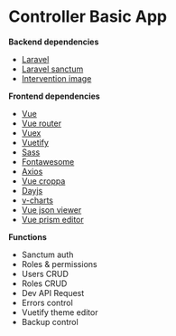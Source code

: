 # Controller Basic App

**Backend dependencies**
* [Laravel](URL "[Laravel](https://laravel.com/)")
* [Laravel sanctum](URL "[Laravel sanctum](https://laravel.com/docs/8.x/sanctum)")
* [Intervention image](URL "[Intervention image](http://image.intervention.io/)")

**Frontend dependencies**
* [Vue](URL "[Vue](https://vuejs.org/)")
* [Vue router](URL "[Vue router](https://router.vuejs.org/)")
* [Vuex](URL "[Vuex](https://vuex.vuejs.org/)")
* [Vuetify](URL "[Vuetify](https://vuetifyjs.com/en/)")
* [Sass](URL "[Sass](https://sass-lang.com/)")
* [Fontawesome](URL "[Fontawesome](https://fontawesome.com/)")
* [Axios](URL "[Axios](https://github.com/axios/axios)")
* [Vue croppa](URL "[Vue croppa](https://zhanziyang.github.io/vue-croppa/#/)")
* [Dayjs](URL "[Dayjs](https://day.js.org/)")
* [v-charts](URL "[v-charts](https://v-charts.js.org/#/en/)")
* [Vue json viewer](URL "[Vue json viewer](https://github.com/chenfengjw163/vue-json-viewer)")
* [Vue prism editor](URL "[Vue prism editor](https://prism-editor.netlify.app/)")

**Functions**
* Sanctum auth
* Roles & permissions
* Users CRUD
* Roles CRUD
* Dev API Request
* Errors control
* Vuetify theme editor
* Backup control











